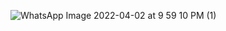 ![WhatsApp Image 2022-04-02 at 9 59 10 PM (1)](https://user-images.githubusercontent.com/102171531/161392265-23fc8940-51d0-4ba0-85d6-c815caeb2901.jpeg)

